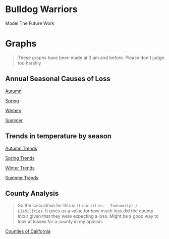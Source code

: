 # Bulldog Warriors
Model The Future Work

# Graphs

>These graphs have been made at 3.am and before. Please don't judge too harshly 

## Annual Seasonal Causes of Loss
[Autumn](https://arihantbapna.github.io/MtfRWork/graphs/Autumn.html)

[Spring](https://arihantbapna.github.io/MtfRWork/graphs/Spring.html)

[Winters](https://arihantbapna.github.io/MtfRWork/graphs/Winters.html)

[Summer](https://arihantbapna.github.io/MtfRWork/graphs/Summer.html)

## Trends in temperature by season

[Autumn Trends](https://arihantbapna.github.io/MtfRWork/graphs/AutumnTemperatureTrends.html)

[Spring Trends](https://arihantbapna.github.io/MtfRWork/graphs/SpringTemperatureTrends.html)

[Winter Trends](https://arihantbapna.github.io/MtfRWork/graphs/WinterTemperatureTrends.html)

[Summer Trends](https://arihantbapna.github.io/MtfRWork/graphs/SummerTemperatureTrends.html)

##  County Analysis

>So the calculation for this is `(Liabilities - Indemnity) / Liabilities`. 
>It gives us a value for how much loss did the county incur given that they were expecting a loss. Might be a good way to look at losses for a county in my opinion.

[Counties of California ](https://arihantbapna.github.io/MtfRWork/graphs/CountyAnalysis.html)
